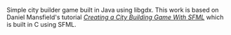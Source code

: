 Simple city builder game built in Java using libgdx. This work is based on Daniel Mansfield's
tutorial [*Creating a City Building Game With SFML*](http://www.binpress.com/tutorial/creating-a-city-building-game-with-sfml/137) which is built in C using SFML. 
